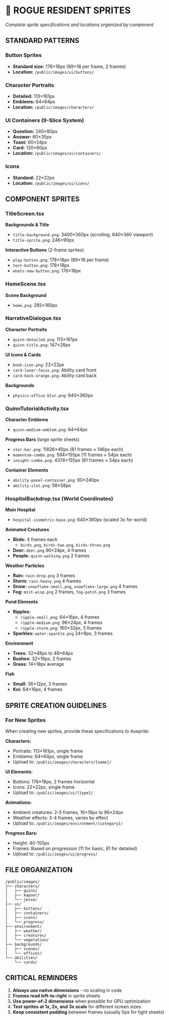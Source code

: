 # 🎨 ROGUE RESIDENT SPRITES
*Complete sprite specifications and locations organized by component*

## STANDARD PATTERNS

### Button Sprites
- **Standard size:** 178×18px (89×18 per frame, 2 frames)
- **Location:** `/public/images/ui/buttons/`

### Character Portraits
- **Detailed:** 113×161px
- **Emblems:** 64×64px
- **Location:** `/public/images/characters/`

### UI Containers (9-Slice System)
- **Question:** 240×80px
- **Answer:** 60×35px
- **Toast:** 60×24px
- **Card:** 120×60px
- **Location:** `/public/images/ui/containers/`

### Icons
- **Standard:** 22×22px
- **Location:** `/public/images/ui/icons/`

## COMPONENT SPRITES

### TitleScreen.tsx
**Backgrounds & Title**
- `title-background.png`: 3400×360px (scrolling, 640×360 viewport)
- `title-sprite.png`: 246×90px

**Interactive Buttons** (2-frame sprites)
- `play-button.png`: 178×18px (89×18 per frame)
- `test-button.png`: 178×18px
- `whats-new-button.png`: 178×18px

### HomeScene.tsx
**Scene Background**
- `home.png`: 285×160px

### NarrativeDialogue.tsx
**Character Portraits**
- `quinn-detailed.png`: 113×161px
- `quinn-title.png`: 147×26px

**UI Icons & Cards**
- `book-icon.png`: 22×22px
- `card-laser-focus.png`: Ability card front
- `card-back-orange.png`: Ability card back

**Backgrounds**
- `physics-office-blur.png`: 640×360px

### QuinnTutorialActivity.tsx
**Character Emblems**
- `quinn-medium-emblem.png`: 64×64px

**Progress Bars** (large sprite sheets)
- `star-bar.png`: 11826×40px (81 frames × 146px each)
- `momentum-combo.png`: 594×155px (11 frames × 54px each)
- `insight-combo.png`: 4374×155px (81 frames × 54px each)

**Container Elements**
- `ability-panel-container.png`: 90×240px
- `ability-slot.png`: 58×58px

### HospitalBackdrop.tsx (World Coordinates)
**Main Hospital**
- `hospital-isometric-base.png`: 640×360px (scaled 3x for world)

**Animated Creatures**
- **Birds:** 4 frames each
  - `birds.png`, `birds-two.png`, `birds-three.png`
- **Deer:** `deer.png` 96×24px, 4 frames
- **People:** `quinn-walking.png` 2 frames

**Weather Particles**
- **Rain:** `rain-drop.png` 3 frames
- **Storm:** `rain-heavy.png` 4 frames
- **Snow:** `snowflake-small.png`, `snowflake-large.png` 4 frames
- **Fog:** `mist-wisp.png` 2 frames, `fog-patch.png` 3 frames

**Pond Elements**
- **Ripples:**
  - `ripple-small.png`: 64×16px, 4 frames
  - `ripple-medium.png`: 96×24px, 4 frames
  - `ripple-storm.png`: 160×32px, 5 frames
- **Sparkles:** `water-sparkle.png` 24×8px, 3 frames

**Environment**
- **Trees:** 32×48px to 48×64px
- **Bushes:** 32×16px, 2 frames
- **Grass:** 14×18px average

**Fish**
- **Small:** 36×12px, 3 frames
- **Koi:** 64×16px, 4 frames

## SPRITE CREATION GUIDELINES

### For New Sprites
When creating new sprites, provide these specifications to Aseprite:

**Characters:**
- Portraits: 113×161px, single frame
- Emblems: 64×64px, single frame
- Upload to: `/public/images/characters/[name]/`

**UI Elements:**
- Buttons: 178×18px, 2 frames horizontal
- Icons: 22×22px, single frame
- Upload to: `/public/images/ui/[type]/`

**Animations:**
- Ambient creatures: 2-5 frames, 16×16px to 96×24px
- Weather effects: 3-4 frames, varies by effect
- Upload to: `/public/images/environment/[category]/`

**Progress Bars:**
- Height: 40-155px
- Frames: Based on progression (11 for basic, 81 for detailed)
- Upload to: `/public/images/ui/progress/`

## FILE ORGANIZATION

```
/public/images/
├── characters/
│   ├── quinn/
│   ├── kapoor/
│   └── jesse/
├── ui/
│   ├── buttons/
│   ├── containers/
│   ├── icons/
│   └── progress/
├── environment/
│   ├── weather/
│   ├── creatures/
│   └── vegetation/
├── backgrounds/
│   ├── scenes/
│   └── offices/
└── abilities/
    └── cards/
```

## CRITICAL REMINDERS

1. **Always use native dimensions** - no scaling in code
2. **Frames read left-to-right** in sprite sheets
3. **Use power-of-2 dimensions** when possible for GPU optimization
4. **Test sprites at 1x, 2x, and 3x scale** for different screen sizes
5. **Keep consistent padding** between frames (usually 0px for tight sheets)